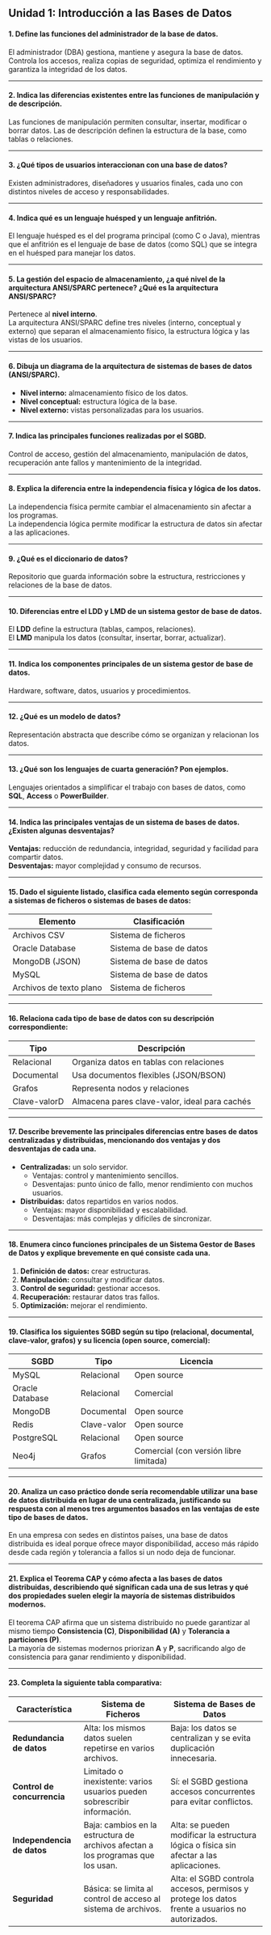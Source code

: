 ## Unidad 1: Introducción a las Bases de Datos


#### 1. Define las funciones del administrador de la base de datos.

El administrador (DBA) gestiona, mantiene y asegura la base de datos. Controla los accesos, realiza copias de seguridad, optimiza el rendimiento y garantiza la integridad de los datos.

---

#### 2. Indica las diferencias existentes entre las funciones de manipulación y de descripción.

Las funciones de manipulación permiten consultar, insertar, modificar o borrar datos. Las de descripción definen la estructura de la base, como tablas o relaciones.

---

#### 3. ¿Qué tipos de usuarios interaccionan con una base de datos?

Existen administradores, diseñadores y usuarios finales, cada uno con distintos niveles de acceso y responsabilidades.

---

#### 4. Indica qué es un lenguaje huésped y un lenguaje anfitrión.

El lenguaje huésped es el del programa principal (como C o Java), mientras que el anfitrión es el lenguaje de base de datos (como SQL) que se integra en el huésped para manejar los datos.

---

#### 5. La gestión del espacio de almacenamiento, ¿a qué nivel de la arquitectura ANSI/SPARC pertenece? ¿Qué es la arquitectura ANSI/SPARC?

Pertenece al **nivel interno**.  
La arquitectura ANSI/SPARC define tres niveles (interno, conceptual y externo) que separan el almacenamiento físico, la estructura lógica y las vistas de los usuarios.

---

#### 6. Dibuja un diagrama de la arquitectura de sistemas de bases de datos (ANSI/SPARC).

- **Nivel interno:** almacenamiento físico de los datos.  
- **Nivel conceptual:** estructura lógica de la base.  
- **Nivel externo:** vistas personalizadas para los usuarios.

---

#### 7. Indica las principales funciones realizadas por el SGBD.

Control de acceso, gestión del almacenamiento, manipulación de datos, recuperación ante fallos y mantenimiento de la integridad.

---

#### 8. Explica la diferencia entre la independencia física y lógica de los datos.

La independencia física permite cambiar el almacenamiento sin afectar a los programas.  
La independencia lógica permite modificar la estructura de datos sin afectar a las aplicaciones.

---

#### 9. ¿Qué es el diccionario de datos?

Repositorio que guarda información sobre la estructura, restricciones y relaciones de la base de datos.

---

#### 10. Diferencias entre el LDD y LMD de un sistema gestor de base de datos.

El **LDD** define la estructura (tablas, campos, relaciones).  
El **LMD** manipula los datos (consultar, insertar, borrar, actualizar).

---

#### 11. Indica los componentes principales de un sistema gestor de base de datos.

Hardware, software, datos, usuarios y procedimientos.

---

#### 12. ¿Qué es un modelo de datos?

Representación abstracta que describe cómo se organizan y relacionan los datos.

---

#### 13. ¿Qué son los lenguajes de cuarta generación? Pon ejemplos.

Lenguajes orientados a simplificar el trabajo con bases de datos, como **SQL**, **Access** o **PowerBuilder**.

---

#### 14. Indica las principales ventajas de un sistema de bases de datos. ¿Existen algunas desventajas?

**Ventajas:** reducción de redundancia, integridad, seguridad y facilidad para compartir datos.  
**Desventajas:** mayor complejidad y consumo de recursos.

---

#### 15. Dado el siguiente listado, clasifica cada elemento según corresponda a sistemas de ficheros o sistemas de bases de datos:

| Elemento | Clasificación |
|-----------|----------------|
| Archivos CSV | Sistema de ficheros |
| Oracle Database | Sistema de base de datos |
| MongoDB (JSON) | Sistema de base de datos |
| MySQL | Sistema de base de datos |
| Archivos de texto plano | Sistema de ficheros |

---

#### 16. Relaciona cada tipo de base de datos con su descripción correspondiente:

| Tipo | Descripción |
|------|--------------|
| Relacional | Organiza datos en tablas con relaciones |
| Documental | Usa documentos flexibles (JSON/BSON) |
| Grafos | Representa nodos y relaciones |
| Clave-valorD | Almacena pares clave-valor, ideal para cachés |

---

#### 17. Describe brevemente las principales diferencias entre bases de datos centralizadas y distribuidas, mencionando dos ventajas y dos desventajas de cada una.

- **Centralizadas:** un solo servidor.  
  - Ventajas: control y mantenimiento sencillos.  
  - Desventajas: punto único de fallo, menor rendimiento con muchos usuarios.  
- **Distribuidas:** datos repartidos en varios nodos.  
  - Ventajas: mayor disponibilidad y escalabilidad.  
  - Desventajas: más complejas y difíciles de sincronizar.

---

#### 18. Enumera cinco funciones principales de un Sistema Gestor de Bases de Datos y explique brevemente en qué consiste cada una.

1. **Definición de datos:** crear estructuras.  
2. **Manipulación:** consultar y modificar datos.  
3. **Control de seguridad:** gestionar accesos.  
4. **Recuperación:** restaurar datos tras fallos.  
5. **Optimización:** mejorar el rendimiento.

---

#### 19. Clasifica los siguientes SGBD según su tipo (relacional, documental, clave-valor, grafos) y su licencia (open source, comercial):

| SGBD | Tipo | Licencia |
|------|------|----------|
| MySQL | Relacional | Open source |
| Oracle Database | Relacional | Comercial |
| MongoDB | Documental | Open source |
| Redis | Clave-valor | Open source |
| PostgreSQL | Relacional | Open source |
| Neo4j | Grafos | Comercial (con versión libre limitada) |

---

#### 20. Analiza un caso práctico donde sería recomendable utilizar una base de datos distribuida en lugar de una centralizada, justificando su respuesta con al menos tres argumentos basados en las ventajas de este tipo de bases de datos.

En una empresa con sedes en distintos países, una base de datos distribuida es ideal porque ofrece mayor disponibilidad, acceso más rápido desde cada región y tolerancia a fallos si un nodo deja de funcionar.

---

#### 21. Explica el Teorema CAP y cómo afecta a las bases de datos distribuidas, describiendo qué significan cada una de sus letras y qué dos propiedades suelen elegir la mayoría de sistemas distribuidos modernos.

El teorema CAP afirma que un sistema distribuido no puede garantizar al mismo tiempo **Consistencia (C)**, **Disponibilidad (A)** y **Tolerancia a particiones (P)**.  
La mayoría de sistemas modernos priorizan **A** y **P**, sacrificando algo de consistencia para ganar rendimiento y disponibilidad.

---

#### 23. Completa la siguiente tabla comparativa: 

| Característica              | Sistema de Ficheros                                       | Sistema de Bases de Datos                                        |
|-------------------------------|---------------------------------------------------------|------------------------------------------------------------------|
| **Redundancia de datos**       | Alta: los mismos datos suelen repetirse en varios archivos.                         | Baja: los datos se centralizan y se evita duplicación innecesaria.              |
| **Control de concurrencia**    | Limitado o inexistente: varios usuarios pueden sobrescribir información.           | Sí: el SGBD gestiona accesos concurrentes para evitar conflictos.               |
| **Independencia de datos**     | Baja: cambios en la estructura de archivos afectan a los programas que los usan.  | Alta: se pueden modificar la estructura lógica o física sin afectar a las aplicaciones. |
| **Seguridad**                  | Básica: se limita al control de acceso al sistema de archivos.                     | Alta: el SGBD controla accesos, permisos y protege los datos frente a usuarios no autorizados. |
